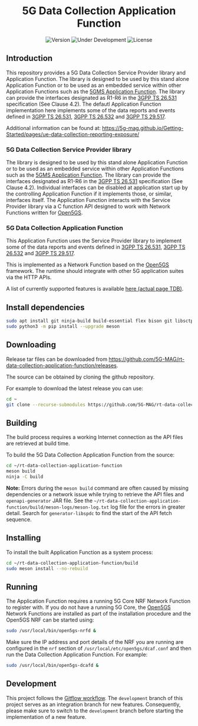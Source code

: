 <h1 align="center">5G Data Collection Application Function</h1>
<p align="center">
  <img src="https://img.shields.io/github/v/tag/5G-MAG/rt-data-collection-application-function?label=version" alt="Version">
  <img src="https://img.shields.io/badge/Status-Under_Development-yellow" alt="Under Development">
  <img src="https://img.shields.io/badge/License-5G--MAG%20Public%20License%20(v1.0)-blue" alt="License">
</p>

## Introduction

This repository provides a 5G Data Collection Service Provider library and Application Function. The library is designed to be used by this stand alone Application Function or to be used as an embedded service within other Application Functions such as the [5GMS Application Function](https://github.com/5G-MAG/rt-5gms-application-function). The library can provide the interfaces designated as R1-R6 in the [3GPP TS 26.531](https://www.3gpp.org/DynaReport/26531.htm) specification (See Clause 4.2). The defautl Application Function implementation here implements some of the data reports and events defined in [3GPP TS 26.531](https://www.3gpp.org/DynaReport/26531.htm), [3GPP TS 26.532](https://www.3gpp.org/DynaReport/26532.htm) and [3GPP TS 29.517](https://www.3gpp.org/DynaReport/29517.htm).

Additional information can be found at: https://5g-mag.github.io/Getting-Started/pages/ue-data-collection-reporting-exposure/

### 5G Data Collection Service Provider library

The library is designed to be used by this stand alone Application Function or to be used as an embedded service within other Application Functions such as the [5GMS Application Function](https://github.com/5G-MAG/rt-5gms-application-function). The library can provide the interfaces designated as R1-R6 in the [3GPP TS 26.531](https://www.3gpp.org/DynaReport/26531.htm) specification (See Clause 4.2). Individual interfaces can be disabled at application start up by the controlling Application Function if it implements those, or similar, interfaces itself. The Application Function interacts with the Service Provider library via a C function API designed to work with Network Functions written for [Open5GS](https://open5gs.org/).

### 5G Data Collection Application Function

This Application Function uses the Service Provider library to implement some of the data reports and events defined in [3GPP TS 26.531](https://www.3gpp.org/DynaReport/26531.htm), [3GPP TS 26.532](https://www.3gpp.org/DynaReport/26532.htm) and [3GPP TS 29.517](https://www.3gpp.org/DynaReport/29517.htm).

This is implemented as a Network Function based on the [Open5GS](https://open5gs.org/) framework. The runtime should integrate with other 5G application suites via the HTTP APIs.

A list of currently supported features is available [here (actual page TDB)](https://5g-mag.github.io/Getting-Started/pages/ue-data-collection-reporting-exposure/).

## Install dependencies

```bash
sudo apt install git ninja-build build-essential flex bison git libsctp-dev libgnutls28-dev libgcrypt-dev libssl-dev libidn11-dev libmongoc-dev libbson-dev libyaml-dev libnghttp2-dev libmicrohttpd-dev libcurl4-gnutls-dev libtins-dev libtalloc-dev libpcre2-dev curl wget default-jdk cmake jq
sudo python3 -m pip install --upgrade meson
```

## Downloading

Release tar files can be downloaded from <https://github.com/5G-MAG/rt-data-collection-application-function/releases>.

The source can be obtained by cloning the github repository.

For example to download the latest release you can use:

```bash
cd ~
git clone --recurse-submodules https://github.com/5G-MAG/rt-data-collection-application-function.git
```

## Building

The build process requires a working Internet connection as the API files are retrieved at build time.

To build the 5G Data Collection Application Function from the source:

```bash
cd ~/rt-data-collection-application-function
meson build
ninja -C build
```

**Note:** Errors during the `meson build` command are often caused by missing dependencies or a network issue while trying to retrieve the API files and `openapi-generator` JAR file. See the `~/rt-data-collection-application-function/build/meson-logs/meson-log.txt` log file for the errors in greater detail. Search for `generator-libspdc` to find the start of the API fetch sequence.

## Installing

To install the built Application Function as a system process:

```bash
cd ~/rt-data-collection-application-function/build
sudo meson install --no-rebuild
```

## Running

The Application Function requires a running 5G Core NRF Network Function to register with. If you do not have a running 5G Core, the [Open5GS](https://open5gs.org/) Network Functions are installed as part of the installation procedure and the Open5GS NRF can be started using:

```bash
sudo /usr/local/bin/open5gs-nrfd &
```

Make sure the IP address and port details of the NRF you are running are configured in the `nrf` section of `/usr/local/etc/open5gs/dcaf.conf` and then run the Data Collection Application Function. For example:

```bash
sudo /usr/local/bin/open5gs-dcafd &
```

## Development

This project follows
the [Gitflow workflow](https://www.atlassian.com/git/tutorials/comparing-workflows/gitflow-workflow). The
`development` branch of this project serves as an integration branch for new features. Consequently, please make sure to
switch to the `development` branch before starting the implementation of a new feature.


